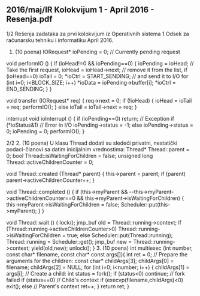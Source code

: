 2016/maj/IR Kolokvijum 1 - April 2016 - Resenja.pdf
--------------------------------------------------------------------------------


1/2
Rešenja zadataka za
prvi kolokvijum iz Operativnih sistema 1
Odsek za računarsku tehniku i informatiku
April 2016.
1. (10 poena)
IORequest* ioPending = 0; // Currently pending request

void performIO () {
  if (ioHead!=0 && ioPending==0) {
    ioPending = ioHead; // Take the first request,
    ioHead = ioHead->next; // remove it from the list,
    if (ioHead==0) ioTail = 0;
    *ioCtrl = START_SENDING; // and send it to I/O
    for (int i=0; i<BLOCK_SIZE; i++)
      *ioData = ioPending->buffer[i];
    *ioCtrl = END_SENDING;
  }
}

void transfer (IORequest* req) {
  req->next = 0;
  if (!ioHead) {
    ioHead = ioTail = req;
    performIO();
  } else
    ioTail = ioTail->next = req;
}

interrupt void ioInterrupt () {
  if (ioPending==0) return; // Exception
  if (*ioStatus&1) // Error in I/O
    ioPending->status = -1;
  else
    ioPending->status = 0;
  ioPending = 0;
  performIO();
}

2/2
2. (10 poena)
U  klasu
Thread  dodati  su  sledeći  privatni,  nestatički  podaci-članovi  sa  datim  inicijalnim
vrednostima:
Thread* Thread::parent = 0;
bool Thread::isWaitingForChildren = false;
unsigned long Thread::activeChildrenCounter = 0;

void Thread::created (Thread* parent) {
  this->parent = parent;
  if (parent) parent->activeChildrenCounter++;
}

void Thread::completed () {
  if (this->myParent && --this->myParent->activeChildrenCounter==0 &&
      this->myParent->isWaitingForChildren) {
    this->myParent->isWaitingForChildren = false;
    Scheduler::put(this->myParent);
  }
}

void Thread::wait () {
  lock();
  jmp_buf old = Thread::running->context;
  if (Thread::running->activeChildrenCounter>0)
    Thread::running->isWaitingForChildren = true;
  else
    Scheduler::put(Thread::running);
  Thread::running = Scheduler::get();
  jmp_buf new = Thread::running->context;
  yield(old,new);
  unlock();
}
3. (10 poena)
int multiexec (int number, const char* filename, const char* const args[]){
  int ret = 0;
  // Prepare the arguments for the children:
  const char* childArgs[3];
  childArgs[0] = filename;
  childArgs[2] = NULL;
  for (int i=0; i<number; i++) {
    childArgs[1] = args[i];
    // Create a child:
    int status = fork();
    if (status<0) continue; // fork failed
    if (status==0) // Child's context
      if (execvp(filename,childArgs)<0) exit();
    else  // Parent's context
      ret++;
  }
  return ret;
}
